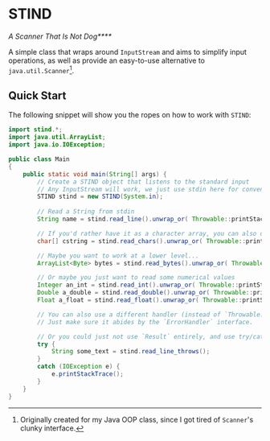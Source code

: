 # STIND

_A Scanner That Is Not Dog****_

A simple class that wraps around `InputStream` and aims to simplify input operations, as well as provide an easy-to-use alternative to `java.util.Scanner`[^1].

## Quick Start

The following snippet will show you the ropes on how to work with `STIND`:

```java
import stind.*;
import java.util.ArrayList;
import java.io.IOException;

public class Main
{
    public static void main(String[] args) {
        // Create a STIND object that listens to the standard input
        // Any InputStream will work, we just use stdin here for convenience
        STIND stind = new STIND(System.in);
        
        // Read a String from stdin
        String name = stind.read_line().unwrap_or( Throwable::printStackTrace );

        // If you'd rather have it as a character array, you can also do
        char[] cstring = stind.read_chars().unwrap_or( Throwable::printStackTrace );

        // Maybe you want to work at a lower level...
        ArrayList<Byte> bytes = stind.read_bytes().unwrap_or( Throwable::printStackTrace );

        // Or maybe you just want to read some numerical values
        Integer an_int = stind.read_int().unwrap_or( Throwable::printStackTrace );
        Double a_double = stind.read_double().unwrap_or( Throwable::printStackTrace );
        Float a_float = stind.read_float().unwrap_or( Throwable::printStackTrace );

        // You can also use a different handler (instead of `Throwable::printStackTrace`).
        // Just make sure it abides by the `ErrorHandler` interface.

        // Or you could just not use `Result` entirely, and use try/catch...
        try {
            String some_text = stind.read_line_throws();
        }
        catch (IOException e) {
            e.printStackTrace();
        }
    }
}
```

[^1]: Originally created for my Java OOP class, since I got tired of `Scanner`'s clunky interface.
